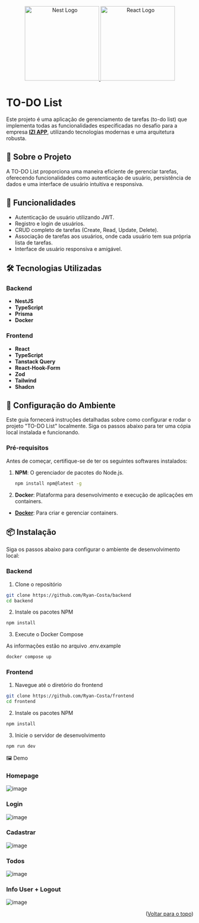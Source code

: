 
<div align="center">
  <a href="http://nestjs.com/" target="blank">
    <img src="https://nestjs.com/img/logo-small.svg" width="200" alt="Nest Logo" />
  </a>
  
  <a href="https://reactjs.org/" target="blank">
    <img src="https://reactnative.dev/img/header_logo.svg" width="200" alt="React Logo" />
  </a>
</div>



# TO-DO List

Este projeto é uma aplicação de gerenciamento de tarefas (to-do list) que implementa todas as funcionalidades especificadas no desafio para a empresa **[IZI APP](https://izi.app/)**, utilizando tecnologias modernas e uma arquitetura robusta.

## 🚀 Sobre o Projeto

A TO-DO List proporciona uma maneira eficiente de gerenciar tarefas, oferecendo funcionalidades como autenticação de usuário, persistência de dados e uma interface de usuário intuitiva e responsiva.

## 🎯 Funcionalidades

- Autenticação de usuário utilizando JWT.
- Registro e login de usuários.
- CRUD completo de tarefas (Create, Read, Update, Delete).
- Associação de tarefas aos usuários, onde cada usuário tem sua própria lista de tarefas.
- Interface de usuário responsiva e amigável.

## 🛠 Tecnologias Utilizadas

### Backend

- **NestJS**
- **TypeScript**
- **Prisma**
- **Docker**

### Frontend

- **React**
- **TypeScript**
- **Tanstack Query**
- **React-Hook-Form**
- **Zod**
- **Tailwind**
- **Shadcn**

## 🔧 Configuração do Ambiente

Este guia fornecerá instruções detalhadas sobre como configurar e rodar o projeto "TO-DO List" localmente. Siga os passos abaixo para ter uma cópia local instalada e funcionando.

### Pré-requisitos

Antes de começar, certifique-se de ter os seguintes softwares instalados:

1. **NPM**: O gerenciador de pacotes do Node.js.

   ```sh
   npm install npm@latest -g
   ```

2. **Docker**: Plataforma para desenvolvimento e execução de aplicações em containers.

- **[Docker](https://www.docker.com)**: Para criar e gerenciar containers.

## 📦 Instalação
Siga os passos abaixo para configurar o ambiente de desenvolvimento local:

### Backend
1. Clone o repositório

```sh
git clone https://github.com/Ryan-Costa/backend
cd backend
```
2. Instale os pacotes NPM

```sh
npm install
```
3. Execute o Docker Compose

As informações estão no arquivo .env.example

```sh
docker compose up
```
### Frontend
1. Navegue até o diretório do frontend

```sh
git clone https://github.com/Ryan-Costa/frontend
cd frontend
```
2. Instale os pacotes NPM

```sh
npm install
```
3. Inicie o servidor de desenvolvimento

```sh
npm run dev
```
🖼️ Demo

### Homepage
![image](https://github.com/user-attachments/assets/7147424b-e9b0-4410-be51-24b29aa2b005)

### Login
![image](https://github.com/user-attachments/assets/9d626902-8c8f-4908-a509-61072be2d520)

### Cadastrar
![image](https://github.com/user-attachments/assets/7ecba4df-b7b6-4be3-a6b3-053b0505e39a)

### Todos
![image](https://github.com/user-attachments/assets/6cfa1307-68ce-492e-9879-2a2bce4f8da4)

### Info User + Logout
![image](https://github.com/user-attachments/assets/aabedf92-7a84-41ff-9482-8c883493a1ce)




<p align="right">(<a href="#readme-top">Voltar para o topo</a>)</p>
